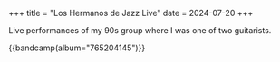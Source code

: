 +++
title = "Los Hermanos de Jazz Live"
date = 2024-07-20
+++

Live performances of my 90s group where I was one of two guitarists.

{{bandcamp(album="765204145")}}

